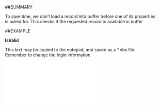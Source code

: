 

##SUMMARY

To save time, we don’t load a record into buffer before one of its properties is asked for. This checks if the requested record is available in buffer


##EXAMPLE

**IsValid**

This text may be copied to the notepad, and saved as a *.vbs file. Remember to change the login information.

![](../../Examples/vbs/SOProject.IsValid.vbs.txt)





